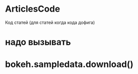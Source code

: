 # ArticlesCode
Код статей (для статей когда кода дофига)


# надо вызывать 
# bokeh.sampledata.download()